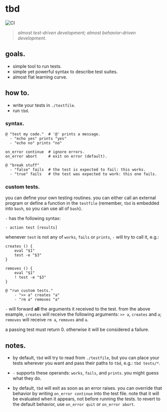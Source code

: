 # tbd

![CI](https://github.com/luis-lavaire/tbd/workflows/CI/badge.svg)

> _almost test-driven development; almost behavior-driven development._

## goals.

- simple tool to run tests.
- simple yet powerful syntax to describe test suites.
- almost flat learning curve.


## how to.

- write your tests in `./testfile`.
- run `tbd`.

### syntax.

```shell
@ "test my code."  # '@' prints a message.
  - "echo yes" prints "yes"
  - "echo no" prints "no"

on_error continue  # ignore errors.
on_error abort     # exit on error (default).

@ "break stuff"
  - "false" fails  # the test is expected to fail: this works.
  - "true" fails   # the test was expected to work: this one fails.
```


### custom tests.

you can define your own testing routines. you can either call an external
program or define a function in the `testfile` (remember, `tbd` is embedded
into `bash`, so you can use all of `bash`).

`-` has the following syntax:

```
- action test [results]
```

whenever `test` is not any of `works`, `fails` or `prints`, `-` will try
to call it, e.g.:

```
creates () {
    eval "$1"
    test -e "$3"
}

removes () {
    eval "$1"
    ! test -e "$3"
}

@ "run custom tests."
    - ">> a" creates "a"
    - "rm a" removes "a"
```

`-` will forward __all__ the arguments it received to the test. from the
above example, `creates` will receive the following arguments: `>> a`,
`creates` and `a`; `removes` will receive `rm a`, `removes` and `a`.

a passing test must return 0. otherwise it will be considered a failure.


## notes.

- by default, `tbd` will try to read from `./testfile`, but you can
  place your tests wherever you want and pass their paths to `tbd`,
  e.g.: `tbd tests/*`.

- `-` supports these operands: `works`, `fails`, and `prints`. you might
  guess what they do.

- by default, `tbd` will exit as soon as an error raises. you can
  override that behavior by writing `on_error continue` into the test file.
  note that it will be evaluated when it appears, not before running the
  tests. to revert to the default behavior, use `on_error quit` or
  `on_error abort`.
